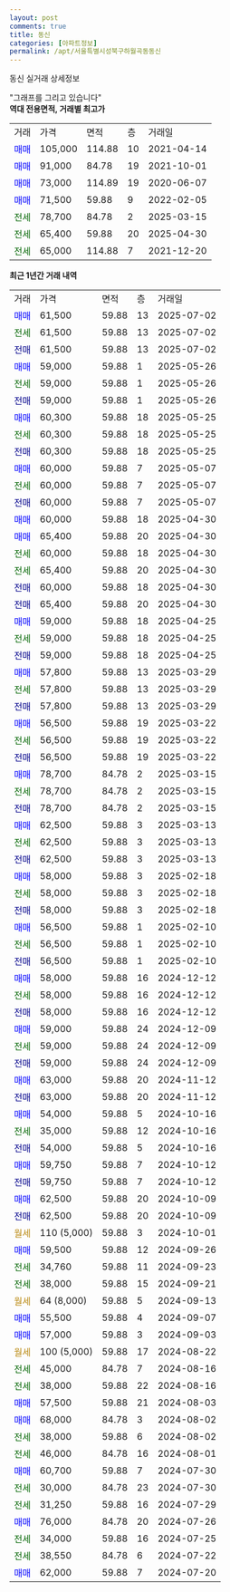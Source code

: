 ```yaml
---
layout: post
comments: true
title: 동신
categories: [아파트정보]
permalink: /apt/서울특별시성북구하월곡동동신
---
```


동신 실거래 상세정보

<script type="text/javascript">
  google.charts.load('current', {'packages':['line', 'corechart']});
  google.charts.setOnLoadCallback(drawChart);

  function drawChart() {
    var data = new google.visualization.DataTable();
    data.addColumn('date', '거래일');
    data.addColumn('number', "매매");
    data.addColumn('number', "전세");
    data.addColumn('number', "전매");

    data.addRows([[new Date(Date.parse("2025-07-02")), 61500, null, null], [new Date(Date.parse("2025-07-02")), null, 61500, null], [new Date(Date.parse("2025-07-02")), null, null, 61500], [new Date(Date.parse("2025-05-26")), 59000, null, null], [new Date(Date.parse("2025-05-26")), null, 59000, null], [new Date(Date.parse("2025-05-26")), null, null, 59000], [new Date(Date.parse("2025-05-25")), 60300, null, null], [new Date(Date.parse("2025-05-25")), null, 60300, null], [new Date(Date.parse("2025-05-25")), null, null, 60300], [new Date(Date.parse("2025-05-07")), 60000, null, null], [new Date(Date.parse("2025-05-07")), null, 60000, null], [new Date(Date.parse("2025-05-07")), null, null, 60000], [new Date(Date.parse("2025-04-30")), 60000, null, null], [new Date(Date.parse("2025-04-30")), 65400, null, null], [new Date(Date.parse("2025-04-30")), null, 60000, null], [new Date(Date.parse("2025-04-30")), null, 65400, null], [new Date(Date.parse("2025-04-30")), null, null, 60000], [new Date(Date.parse("2025-04-30")), null, null, 65400], [new Date(Date.parse("2025-04-25")), 59000, null, null], [new Date(Date.parse("2025-04-25")), null, 59000, null], [new Date(Date.parse("2025-04-25")), null, null, 59000], [new Date(Date.parse("2025-03-29")), 57800, null, null], [new Date(Date.parse("2025-03-29")), null, 57800, null], [new Date(Date.parse("2025-03-29")), null, null, 57800], [new Date(Date.parse("2025-03-22")), 56500, null, null], [new Date(Date.parse("2025-03-22")), null, 56500, null], [new Date(Date.parse("2025-03-22")), null, null, 56500], [new Date(Date.parse("2025-03-15")), 78700, null, null], [new Date(Date.parse("2025-03-15")), null, 78700, null], [new Date(Date.parse("2025-03-15")), null, null, 78700], [new Date(Date.parse("2025-03-13")), 62500, null, null], [new Date(Date.parse("2025-03-13")), null, 62500, null], [new Date(Date.parse("2025-03-13")), null, null, 62500], [new Date(Date.parse("2025-02-18")), 58000, null, null], [new Date(Date.parse("2025-02-18")), null, 58000, null], [new Date(Date.parse("2025-02-18")), null, null, 58000], [new Date(Date.parse("2025-02-10")), 56500, null, null], [new Date(Date.parse("2025-02-10")), null, 56500, null], [new Date(Date.parse("2025-02-10")), null, null, 56500], [new Date(Date.parse("2024-12-12")), 58000, null, null], [new Date(Date.parse("2024-12-12")), null, 58000, null], [new Date(Date.parse("2024-12-12")), null, null, 58000], [new Date(Date.parse("2024-12-09")), 59000, null, null], [new Date(Date.parse("2024-12-09")), null, 59000, null], [new Date(Date.parse("2024-12-09")), null, null, 59000], [new Date(Date.parse("2024-11-12")), 63000, null, null], [new Date(Date.parse("2024-11-12")), null, null, 63000], [new Date(Date.parse("2024-10-16")), 54000, null, null], [new Date(Date.parse("2024-10-16")), null, 35000, null], [new Date(Date.parse("2024-10-16")), null, null, 54000], [new Date(Date.parse("2024-10-12")), 59750, null, null], [new Date(Date.parse("2024-10-12")), null, null, 59750], [new Date(Date.parse("2024-10-09")), 62500, null, null], [new Date(Date.parse("2024-10-09")), null, null, 62500], [new Date(Date.parse("2024-10-01")), null, null, null], [new Date(Date.parse("2024-09-26")), 59500, null, null], [new Date(Date.parse("2024-09-23")), null, 34760, null], [new Date(Date.parse("2024-09-21")), null, 38000, null], [new Date(Date.parse("2024-09-13")), null, null, null], [new Date(Date.parse("2024-09-07")), 55500, null, null], [new Date(Date.parse("2024-09-03")), 57000, null, null], [new Date(Date.parse("2024-08-22")), null, null, null], [new Date(Date.parse("2024-08-16")), null, 45000, null], [new Date(Date.parse("2024-08-16")), null, 38000, null], [new Date(Date.parse("2024-08-03")), 57500, null, null], [new Date(Date.parse("2024-08-02")), 68000, null, null], [new Date(Date.parse("2024-08-02")), null, 38000, null], [new Date(Date.parse("2024-08-01")), null, 46000, null], [new Date(Date.parse("2024-07-30")), 60700, null, null], [new Date(Date.parse("2024-07-30")), null, 30000, null], [new Date(Date.parse("2024-07-29")), null, 31250, null], [new Date(Date.parse("2024-07-26")), 76000, null, null], [new Date(Date.parse("2024-07-25")), null, 34000, null], [new Date(Date.parse("2024-07-22")), null, 38550, null], [new Date(Date.parse("2024-07-20")), 62000, null, null]]);

    var options = {
      hAxis: {
        format: 'yyyy/MM/dd'
      },    
      lineWidth: 0,
      pointsVisible: true,    
      title: '최근 1년간 유형별 실거래가 분포',
      legend: { position: 'bottom' }
    };

    var formatter = new google.visualization.NumberFormat({pattern:'###,###'} );
    formatter.format(data, 1);
    formatter.format(data, 2);
    
    setTimeout(function() {
        var chart = new google.visualization.LineChart(document.getElementById('columnchart_material'));
        chart.draw(data, (options));
        document.getElementById('loading').style.display = 'none';
    }, 200);
  }
</script>


<div id="loading" style="z-index:20; display: block; margin-left: 0px">"그래프를 그리고 있습니다"</div>
<div id="columnchart_material" style="width: 95%; margin-left: 0px; display: block"></div>
<!-- contents start -->
<b>역대 전용면적, 거래별 최고가</b>
<table class="sortable">
    <tr>
      <td>거래</td>
      <td>가격</td>
      <td>면적</td>
      <td>층</td>
      <td>거래일</td>
    </tr>
        <tr>
          <td><a style="color: blue">매매</a></td>
          <td>105,000</td>
          <td>114.88</td>
          <td>10</td>
          <td>2021-04-14</td>
        </tr>            <tr>
          <td><a style="color: blue">매매</a></td>
          <td>91,000</td>
          <td>84.78</td>
          <td>19</td>
          <td>2021-10-01</td>
        </tr>            <tr>
          <td><a style="color: blue">매매</a></td>
          <td>73,000</td>
          <td>114.89</td>
          <td>19</td>
          <td>2020-06-07</td>
        </tr>            <tr>
          <td><a style="color: blue">매매</a></td>
          <td>71,500</td>
          <td>59.88</td>
          <td>9</td>
          <td>2022-02-05</td>
        </tr>        
        <tr>
              <td><a style="color: darkgreen">전세</a></td>
              <td>78,700</td>
              <td>84.78</td>
              <td>2</td>
              <td>2025-03-15</td>
            </tr>            <tr>
              <td><a style="color: darkgreen">전세</a></td>
              <td>65,400</td>
              <td>59.88</td>
              <td>20</td>
              <td>2025-04-30</td>
            </tr>            <tr>
              <td><a style="color: darkgreen">전세</a></td>
              <td>65,000</td>
              <td>114.88</td>
              <td>7</td>
              <td>2021-12-20</td>
            </tr>        
    
</table>

<b>최근 1년간 거래 내역</b>

<table class="sortable">
    <tr>
      <td>거래</td>
      <td>가격</td>
      <td>면적</td>
      <td>층</td>
      <td>거래일</td>
    </tr>
    <tr>
      <td><a style="color: blue">매매</a></td>
      <td>61,500</td>
      <td>59.88</td>
      <td>13</td>
      <td>2025-07-02</td>
    </tr>          <tr>
      <td><a style="color: darkgreen">전세</a></td>
      <td>61,500</td>
      <td>59.88</td>
      <td>13</td>
      <td>2025-07-02</td>
    </tr>          <tr>
      <td><a style="color: darkblue">전매</a></td>
      <td>61,500</td>
      <td>59.88</td>
      <td>13</td>
      <td>2025-07-02</td>
    </tr>          <tr>
      <td><a style="color: blue">매매</a></td>
      <td>59,000</td>
      <td>59.88</td>
      <td>1</td>
      <td>2025-05-26</td>
    </tr>          <tr>
      <td><a style="color: darkgreen">전세</a></td>
      <td>59,000</td>
      <td>59.88</td>
      <td>1</td>
      <td>2025-05-26</td>
    </tr>          <tr>
      <td><a style="color: darkblue">전매</a></td>
      <td>59,000</td>
      <td>59.88</td>
      <td>1</td>
      <td>2025-05-26</td>
    </tr>          <tr>
      <td><a style="color: blue">매매</a></td>
      <td>60,300</td>
      <td>59.88</td>
      <td>18</td>
      <td>2025-05-25</td>
    </tr>          <tr>
      <td><a style="color: darkgreen">전세</a></td>
      <td>60,300</td>
      <td>59.88</td>
      <td>18</td>
      <td>2025-05-25</td>
    </tr>          <tr>
      <td><a style="color: darkblue">전매</a></td>
      <td>60,300</td>
      <td>59.88</td>
      <td>18</td>
      <td>2025-05-25</td>
    </tr>          <tr>
      <td><a style="color: blue">매매</a></td>
      <td>60,000</td>
      <td>59.88</td>
      <td>7</td>
      <td>2025-05-07</td>
    </tr>          <tr>
      <td><a style="color: darkgreen">전세</a></td>
      <td>60,000</td>
      <td>59.88</td>
      <td>7</td>
      <td>2025-05-07</td>
    </tr>          <tr>
      <td><a style="color: darkblue">전매</a></td>
      <td>60,000</td>
      <td>59.88</td>
      <td>7</td>
      <td>2025-05-07</td>
    </tr>          <tr>
      <td><a style="color: blue">매매</a></td>
      <td>60,000</td>
      <td>59.88</td>
      <td>18</td>
      <td>2025-04-30</td>
    </tr>          <tr>
      <td><a style="color: blue">매매</a></td>
      <td>65,400</td>
      <td>59.88</td>
      <td>20</td>
      <td>2025-04-30</td>
    </tr>          <tr>
      <td><a style="color: darkgreen">전세</a></td>
      <td>60,000</td>
      <td>59.88</td>
      <td>18</td>
      <td>2025-04-30</td>
    </tr>          <tr>
      <td><a style="color: darkgreen">전세</a></td>
      <td>65,400</td>
      <td>59.88</td>
      <td>20</td>
      <td>2025-04-30</td>
    </tr>          <tr>
      <td><a style="color: darkblue">전매</a></td>
      <td>60,000</td>
      <td>59.88</td>
      <td>18</td>
      <td>2025-04-30</td>
    </tr>          <tr>
      <td><a style="color: darkblue">전매</a></td>
      <td>65,400</td>
      <td>59.88</td>
      <td>20</td>
      <td>2025-04-30</td>
    </tr>          <tr>
      <td><a style="color: blue">매매</a></td>
      <td>59,000</td>
      <td>59.88</td>
      <td>18</td>
      <td>2025-04-25</td>
    </tr>          <tr>
      <td><a style="color: darkgreen">전세</a></td>
      <td>59,000</td>
      <td>59.88</td>
      <td>18</td>
      <td>2025-04-25</td>
    </tr>          <tr>
      <td><a style="color: darkblue">전매</a></td>
      <td>59,000</td>
      <td>59.88</td>
      <td>18</td>
      <td>2025-04-25</td>
    </tr>          <tr>
      <td><a style="color: blue">매매</a></td>
      <td>57,800</td>
      <td>59.88</td>
      <td>13</td>
      <td>2025-03-29</td>
    </tr>          <tr>
      <td><a style="color: darkgreen">전세</a></td>
      <td>57,800</td>
      <td>59.88</td>
      <td>13</td>
      <td>2025-03-29</td>
    </tr>          <tr>
      <td><a style="color: darkblue">전매</a></td>
      <td>57,800</td>
      <td>59.88</td>
      <td>13</td>
      <td>2025-03-29</td>
    </tr>          <tr>
      <td><a style="color: blue">매매</a></td>
      <td>56,500</td>
      <td>59.88</td>
      <td>19</td>
      <td>2025-03-22</td>
    </tr>          <tr>
      <td><a style="color: darkgreen">전세</a></td>
      <td>56,500</td>
      <td>59.88</td>
      <td>19</td>
      <td>2025-03-22</td>
    </tr>          <tr>
      <td><a style="color: darkblue">전매</a></td>
      <td>56,500</td>
      <td>59.88</td>
      <td>19</td>
      <td>2025-03-22</td>
    </tr>          <tr>
      <td><a style="color: blue">매매</a></td>
      <td>78,700</td>
      <td>84.78</td>
      <td>2</td>
      <td>2025-03-15</td>
    </tr>          <tr>
      <td><a style="color: darkgreen">전세</a></td>
      <td>78,700</td>
      <td>84.78</td>
      <td>2</td>
      <td>2025-03-15</td>
    </tr>          <tr>
      <td><a style="color: darkblue">전매</a></td>
      <td>78,700</td>
      <td>84.78</td>
      <td>2</td>
      <td>2025-03-15</td>
    </tr>          <tr>
      <td><a style="color: blue">매매</a></td>
      <td>62,500</td>
      <td>59.88</td>
      <td>3</td>
      <td>2025-03-13</td>
    </tr>          <tr>
      <td><a style="color: darkgreen">전세</a></td>
      <td>62,500</td>
      <td>59.88</td>
      <td>3</td>
      <td>2025-03-13</td>
    </tr>          <tr>
      <td><a style="color: darkblue">전매</a></td>
      <td>62,500</td>
      <td>59.88</td>
      <td>3</td>
      <td>2025-03-13</td>
    </tr>          <tr>
      <td><a style="color: blue">매매</a></td>
      <td>58,000</td>
      <td>59.88</td>
      <td>3</td>
      <td>2025-02-18</td>
    </tr>          <tr>
      <td><a style="color: darkgreen">전세</a></td>
      <td>58,000</td>
      <td>59.88</td>
      <td>3</td>
      <td>2025-02-18</td>
    </tr>          <tr>
      <td><a style="color: darkblue">전매</a></td>
      <td>58,000</td>
      <td>59.88</td>
      <td>3</td>
      <td>2025-02-18</td>
    </tr>          <tr>
      <td><a style="color: blue">매매</a></td>
      <td>56,500</td>
      <td>59.88</td>
      <td>1</td>
      <td>2025-02-10</td>
    </tr>          <tr>
      <td><a style="color: darkgreen">전세</a></td>
      <td>56,500</td>
      <td>59.88</td>
      <td>1</td>
      <td>2025-02-10</td>
    </tr>          <tr>
      <td><a style="color: darkblue">전매</a></td>
      <td>56,500</td>
      <td>59.88</td>
      <td>1</td>
      <td>2025-02-10</td>
    </tr>          <tr>
      <td><a style="color: blue">매매</a></td>
      <td>58,000</td>
      <td>59.88</td>
      <td>16</td>
      <td>2024-12-12</td>
    </tr>          <tr>
      <td><a style="color: darkgreen">전세</a></td>
      <td>58,000</td>
      <td>59.88</td>
      <td>16</td>
      <td>2024-12-12</td>
    </tr>          <tr>
      <td><a style="color: darkblue">전매</a></td>
      <td>58,000</td>
      <td>59.88</td>
      <td>16</td>
      <td>2024-12-12</td>
    </tr>          <tr>
      <td><a style="color: blue">매매</a></td>
      <td>59,000</td>
      <td>59.88</td>
      <td>24</td>
      <td>2024-12-09</td>
    </tr>          <tr>
      <td><a style="color: darkgreen">전세</a></td>
      <td>59,000</td>
      <td>59.88</td>
      <td>24</td>
      <td>2024-12-09</td>
    </tr>          <tr>
      <td><a style="color: darkblue">전매</a></td>
      <td>59,000</td>
      <td>59.88</td>
      <td>24</td>
      <td>2024-12-09</td>
    </tr>          <tr>
      <td><a style="color: blue">매매</a></td>
      <td>63,000</td>
      <td>59.88</td>
      <td>20</td>
      <td>2024-11-12</td>
    </tr>          <tr>
      <td><a style="color: darkblue">전매</a></td>
      <td>63,000</td>
      <td>59.88</td>
      <td>20</td>
      <td>2024-11-12</td>
    </tr>          <tr>
      <td><a style="color: blue">매매</a></td>
      <td>54,000</td>
      <td>59.88</td>
      <td>5</td>
      <td>2024-10-16</td>
    </tr>          <tr>
      <td><a style="color: darkgreen">전세</a></td>
      <td>35,000</td>
      <td>59.88</td>
      <td>12</td>
      <td>2024-10-16</td>
    </tr>          <tr>
      <td><a style="color: darkblue">전매</a></td>
      <td>54,000</td>
      <td>59.88</td>
      <td>5</td>
      <td>2024-10-16</td>
    </tr>          <tr>
      <td><a style="color: blue">매매</a></td>
      <td>59,750</td>
      <td>59.88</td>
      <td>7</td>
      <td>2024-10-12</td>
    </tr>          <tr>
      <td><a style="color: darkblue">전매</a></td>
      <td>59,750</td>
      <td>59.88</td>
      <td>7</td>
      <td>2024-10-12</td>
    </tr>          <tr>
      <td><a style="color: blue">매매</a></td>
      <td>62,500</td>
      <td>59.88</td>
      <td>20</td>
      <td>2024-10-09</td>
    </tr>          <tr>
      <td><a style="color: darkblue">전매</a></td>
      <td>62,500</td>
      <td>59.88</td>
      <td>20</td>
      <td>2024-10-09</td>
    </tr>          <tr>
      <td><a style="color: darkgoldenrod">월세</a></td>
      <td>110 (5,000)</td>
      <td>59.88</td>
      <td>3</td>
      <td>2024-10-01</td>
    </tr>          <tr>
      <td><a style="color: blue">매매</a></td>
      <td>59,500</td>
      <td>59.88</td>
      <td>12</td>
      <td>2024-09-26</td>
    </tr>          <tr>
      <td><a style="color: darkgreen">전세</a></td>
      <td>34,760</td>
      <td>59.88</td>
      <td>11</td>
      <td>2024-09-23</td>
    </tr>          <tr>
      <td><a style="color: darkgreen">전세</a></td>
      <td>38,000</td>
      <td>59.88</td>
      <td>15</td>
      <td>2024-09-21</td>
    </tr>          <tr>
      <td><a style="color: darkgoldenrod">월세</a></td>
      <td>64 (8,000)</td>
      <td>59.88</td>
      <td>5</td>
      <td>2024-09-13</td>
    </tr>          <tr>
      <td><a style="color: blue">매매</a></td>
      <td>55,500</td>
      <td>59.88</td>
      <td>4</td>
      <td>2024-09-07</td>
    </tr>          <tr>
      <td><a style="color: blue">매매</a></td>
      <td>57,000</td>
      <td>59.88</td>
      <td>3</td>
      <td>2024-09-03</td>
    </tr>          <tr>
      <td><a style="color: darkgoldenrod">월세</a></td>
      <td>100 (5,000)</td>
      <td>59.88</td>
      <td>17</td>
      <td>2024-08-22</td>
    </tr>          <tr>
      <td><a style="color: darkgreen">전세</a></td>
      <td>45,000</td>
      <td>84.78</td>
      <td>7</td>
      <td>2024-08-16</td>
    </tr>          <tr>
      <td><a style="color: darkgreen">전세</a></td>
      <td>38,000</td>
      <td>59.88</td>
      <td>22</td>
      <td>2024-08-16</td>
    </tr>          <tr>
      <td><a style="color: blue">매매</a></td>
      <td>57,500</td>
      <td>59.88</td>
      <td>21</td>
      <td>2024-08-03</td>
    </tr>          <tr>
      <td><a style="color: blue">매매</a></td>
      <td>68,000</td>
      <td>84.78</td>
      <td>3</td>
      <td>2024-08-02</td>
    </tr>          <tr>
      <td><a style="color: darkgreen">전세</a></td>
      <td>38,000</td>
      <td>59.88</td>
      <td>6</td>
      <td>2024-08-02</td>
    </tr>          <tr>
      <td><a style="color: darkgreen">전세</a></td>
      <td>46,000</td>
      <td>84.78</td>
      <td>16</td>
      <td>2024-08-01</td>
    </tr>          <tr>
      <td><a style="color: blue">매매</a></td>
      <td>60,700</td>
      <td>59.88</td>
      <td>7</td>
      <td>2024-07-30</td>
    </tr>          <tr>
      <td><a style="color: darkgreen">전세</a></td>
      <td>30,000</td>
      <td>84.78</td>
      <td>23</td>
      <td>2024-07-30</td>
    </tr>          <tr>
      <td><a style="color: darkgreen">전세</a></td>
      <td>31,250</td>
      <td>59.88</td>
      <td>16</td>
      <td>2024-07-29</td>
    </tr>          <tr>
      <td><a style="color: blue">매매</a></td>
      <td>76,000</td>
      <td>84.78</td>
      <td>20</td>
      <td>2024-07-26</td>
    </tr>          <tr>
      <td><a style="color: darkgreen">전세</a></td>
      <td>34,000</td>
      <td>59.88</td>
      <td>16</td>
      <td>2024-07-25</td>
    </tr>          <tr>
      <td><a style="color: darkgreen">전세</a></td>
      <td>38,550</td>
      <td>84.78</td>
      <td>6</td>
      <td>2024-07-22</td>
    </tr>          <tr>
      <td><a style="color: blue">매매</a></td>
      <td>62,000</td>
      <td>59.88</td>
      <td>7</td>
      <td>2024-07-20</td>
    </tr>      </table>
<!-- contents end -->    

